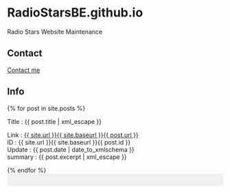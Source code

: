 # RadioStarsBE.github.io
Radio Stars Website Maintenance

## Contact ##
<a href="mailto:{{ 'example@example.com' | encode_email }}" title="Contact me">Contact me</a>

## Info ##

{% for post in site.posts %}
  <P>Title : {{ post.title | xml_escape }}<br />
  <div>Link : <a href="{{ site.url }}{{ site.baseurl }}{{ post.url }}">{{ site.url }}{{ site.baseurl }}{{ post.url }}</a></div>
  <div>ID : {{ site.url }}{{ site.baseurl }}{{ post.id }}</dic>
  <div>Update : {{ post.date | date_to_xmlschema }}</div>
  <div>summary : {{ post.excerpt | xml_escape }}</div></P>
{% endfor %}

<div id="GitHubJSON" style="white-space: pre; font-family: monospace; background:#f0f0f0; padding:1em; border-radius:5px;"></div>  
<script>  
  // <!-- JSON "raw" injecté par Liquid dans une variable JS -->
  var data = {{ site.github | jsonify }};

  // <!-- Formatter et injecter dans le div -->
  document.getElementById('GitHubJSON').textContent = JSON.stringify(data, null, 2);  
</script>
